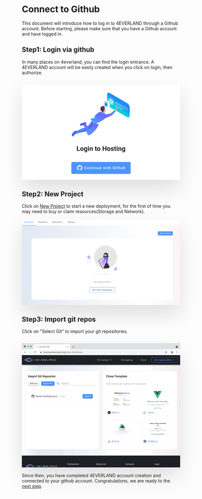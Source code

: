 # Connect to Github

This document will introduce how to log in to 4EVERLAND through a Github account. Before starting, please make sure that you have a Github account and have logged in.

## Step1: Login via github

In many places on 4everland, you can find the login entrance. A 4EVERLAND account will be easily created when you click on login, then authorize.

<img style="margin-top:15px;box-shadow:0 30px 60px rgba(0,0,0,0.12);" src="../assets/screenshots/github_login@2x.png"/>

## Step2: New Project

Click on [New Project](https://hosting.4everland.org/#/new) to start a new deployment, for the first of time you may need to buy or claim resources(Storage and Network).
<img style="margin-top:15px;box-shadow:0 30px 60px rgba(0,0,0,0.12);" src="../assets/screenshots/new_project@2x.png"/>

## Step3: Import git repos

Click on "Select Git" to import your git repositories.

<img style="margin-top:15px;box-shadow:0 30px 60px rgba(0,0,0,0.12);" src="../assets/screenshots/import_git.gif"/>

Since then, you have completed 4EVERLAND account creation and connected to your github account. Congratulations, we are ready to the [next step](./build.md).
